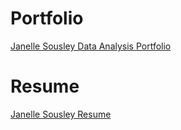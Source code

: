 # Portfolio
[Janelle Sousley Data Analysis Portfolio](https://github.com/Janelle210/Portfolio/blob/main/Janelle%20Sousley%20Porfolio.pdf)

# Resume
[Janelle Sousley Resume](https://github.com/Janelle210/Portfolio/blob/main/Janelle%20Sousley%20Porfolio.pdf)
